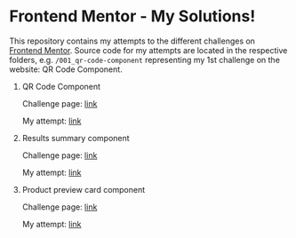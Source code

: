 # Frontend Mentor - My Solutions!

This repository contains my attempts to the different challenges on [Frontend Mentor](https://www.frontendmentor.io/home). Source code for my attempts are located in the respective folders, e.g. `/001_qr-code-component` representing my 1st challenge on the website: QR Code Component.

1. QR Code Component

   Challenge page: [link](https://www.frontendmentor.io/challenges/qr-code-component-iux_sIO_H/hub)

   My attempt: [link](https://waffledood.github.io/frontendmentor-solutions/001_qr-code-component/)

2. Results summary component

   Challenge page: [link](https://www.frontendmentor.io/challenges/results-summary-component-CE_K6s0maV/hub)

   My attempt: [link](https://waffledood.github.io/frontendmentor-solutions/002_results-summary-component/)

3. Product preview card component

   Challenge page: [link](https://www.frontendmentor.io/challenges/product-preview-card-component-GO7UmttRfa/hub)

   My attempt: [link](https://waffledood.github.io/frontendmentor-solutions/003_product-preview-card-component)
